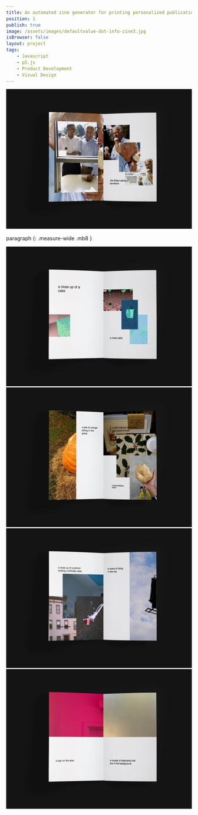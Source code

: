 ```yaml
---
title: An automated zine generator for printing personalized publications on-demand.
position: 1
publish: true
image: /assets/images/defaultvalue-dot-info-zine3.jpg
isBrowser: false
layout: project
tags:
    - Javascript
    - p5.js
    - Product Development
    - Visual Design
---
```


<img src="/assets/images/defaultvalue-dot-info-zine1.jpg" alt="alt text" class="mb8" />

paragraph
{: .measure-wide .mb8 }

<img src="/assets/images/defaultvalue-dot-info-zine2.jpg" alt="alt text" class="mb8" />

<img src="/assets/images/defaultvalue-dot-info-zine3.jpg" alt="alt text" class="mb8" />

<img src="/assets/images/defaultvalue-dot-info-zine4.jpg" alt="alt text" class="mb8" />

<img src="/assets/images/defaultvalue-dot-info-zine5.jpg" alt="alt text" class="" />
